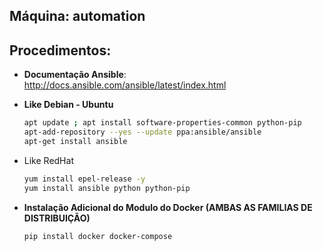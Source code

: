 Máquina: automation
-------------------

Procedimentos:
--------------

* **Documentação Ansible**: http://docs.ansible.com/ansible/latest/index.html

* **Like Debian - Ubuntu**
  ```bash
  apt update ; apt install software-properties-common python-pip
  apt-add-repository --yes --update ppa:ansible/ansible
  apt-get install ansible
  ```

* Like RedHat
  ```bash
  yum install epel-release -y
  yum install ansible python python-pip
  ```

* **Instalação Adicional do Modulo do Docker (AMBAS AS FAMILIAS DE DISTRIBUIÇÃO)**
  ```bash
  pip install docker docker-compose
  ```
